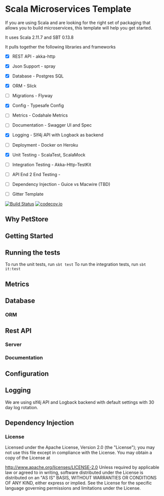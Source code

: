 # Scala Microservices Template

If you are using Scala and are looking for the right set of packaging that allows you to build microservices, this template will help you get started. 

It uses Scala 2.11.7 and SBT 0.13.8

It pulls together the following libraries and frameworks
- [x] REST API - akka-http
- [x] Json Support - spray
- [x] Database - Postgres SQL
- [x] ORM - Slick
- [ ] Migrations - Flyway
- [x] Config - Typesafe Config
- [ ] Metrics - Codahale Metrics
- [ ] Documentation - Swagger UI and Spec
- [x] Logging - Slf4j API with Logback as backend
- [ ] Deployment - Docker on Heroku
- [x] Unit Testing - ScalaTest, ScalaMock
- [ ] Integration Testing - Akka-Http-TestKit
- [ ] API End 2 End Testing -  
- [ ] Dependency Injection - Guice vs Macwire (TBD)
- [ ] Gitter Template 


[![Build Status](https://snap-ci.com/codingnirvana/scala-microservices-template/branch/master/build_image)](https://snap-ci.com/codingnirvana/scala-microservices-template/branch/master)
[![codecov.io](https://codecov.io/github/codingnirvana/scala-microservices-template/coverage.svg?branch=master)](https://codecov.io/github/codingnirvana/scala-microservices-template?branch=master)

## Why PetStore


## Getting Started



## Running the tests

To run the unit tests, run `sbt test`
To run the integration tests, run `sbt it:test`

## Metrics


## Database

### ORM

## Rest API 

### Server

### Documentation


## Configuration


## Logging

We are using slf4j API and Logback backend with default settings with 30 day log rotation.

## Dependency Injection




### License

Licensed under the Apache License, Version 2.0 (the "License"); you may not use this file except in compliance with the License. You may obtain a copy of the License at

http://www.apache.org/licenses/LICENSE-2.0
Unless required by applicable law or agreed to in writing, software distributed under the License is distributed on an "AS IS" BASIS, WITHOUT WARRANTIES OR CONDITIONS OF ANY KIND, either express or implied. See the License for the specific language governing permissions and limitations under the License.


